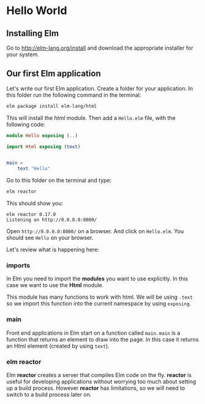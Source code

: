 # Hello World

## Installing Elm

Go to http://elm-lang.org/install and download the appropriate installer for your system.

## Our first Elm application

Let's write our first Elm application. Create a folder for your application. In this folder run the following command in the terminal:

```bash
elm package install elm-lang/html
```

This will install the _html_ module. Then add a `Hello.elm` file, with the following code:

```elm
module Hello exposing (..)

import Html exposing (text)


main =
    text "Hello"
```

Go to this folder on the terminal and type:

```bash
elm reactor
```

This should show you:

```
elm reactor 0.17.0
Listening on http://0.0.0.0:8000/
```

Open `http://0.0.0.0:8000/` on a browser. And click on `Hello.elm`. You should see `Hello` on your browser.

Let's review what is happening here:

### imports

In Elm you need to import the __modules__  you want to use explicitly. In this case we want to use the __Html__ module. 

This module has many functions to work with html. We will be using `.text` so we import this function into the current namespace by using `exposing`.

### main

Front end applications in Elm start on a function called `main`. `main` is a function that returns an element to draw into the page. In this case it returns an Html element (created by using `text`).

### elm reactor

Elm __reactor__ creates a server that compiles Elm code on the fly. __reactor__ is useful for developing applications without worrying too much about setting up a build process. However __reactor__ has limitations, so we will need to switch to a build process later on.
